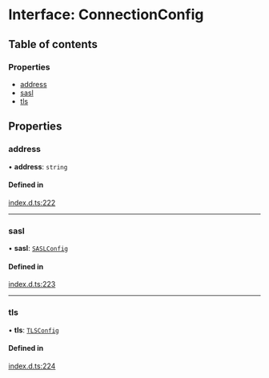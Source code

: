 # Interface: ConnectionConfig

## Table of contents

### Properties

- [address](ConnectionConfig.md#address)
- [sasl](ConnectionConfig.md#sasl)
- [tls](ConnectionConfig.md#tls)

## Properties

### address

• **address**: `string`

#### Defined in

[index.d.ts:222](https://github.com/mostafa/xk6-kafka/blob/main/index.d.ts#L222)

___

### sasl

• **sasl**: [`SASLConfig`](SASLConfig.md)

#### Defined in

[index.d.ts:223](https://github.com/mostafa/xk6-kafka/blob/main/index.d.ts#L223)

___

### tls

• **tls**: [`TLSConfig`](TLSConfig.md)

#### Defined in

[index.d.ts:224](https://github.com/mostafa/xk6-kafka/blob/main/index.d.ts#L224)
